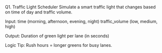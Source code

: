 Q1. Traffic Light Scheduler
Simulate a smart traffic light that changes based on time of day and traffic volume.

Input:
time (morning, afternoon, evening, night)
traffic_volume (low, medium, high)

Output:
Duration of green light per lane (in seconds)

Logic Tip:
Rush hours = longer greens for busy lanes.